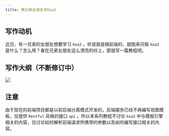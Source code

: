 ```yaml
---
title: 教兄弟女朋友学Koa2
---
```


## 写作动机

近日，有一兄弟的女朋友想要学习 `koa2` ，听说我是搞前端的，就跑来问我 `koa2` 是什么？怎么用？看在兄弟女朋友这么漂亮的份上，那就写一篇教程吧。

## 写作大纲（不断修订中）

![](~@/koa2/00/01.png)

## 注意

由于现在的前端项目都是以前后端分离模式开发的，后端服务已经不再编写视图模板，仅提供 `Restful` 风格的接口 `api` ，所以本系列教程不讨论 `koa2` 中与模板引擎相关的内容，仅讨论如何解析前端请求所携带的参数以及如何编写接口相关的内容。
